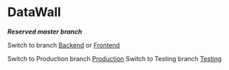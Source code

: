 # DataWall

***Reserved master branch***

Switch to branch [Backend](https://github.com/Krijnrien/DataWall/tree/Backend) or [Frontend](https://github.com/Krijnrien/DataWall/tree/Frontend)


Switch to Production branch [Production](https://github.com/Krijnrien/DataWall/tree/Production)
Switch to Testing branch [Testing](https://github.com/Krijnrien/DataWall/tree/Testing)
